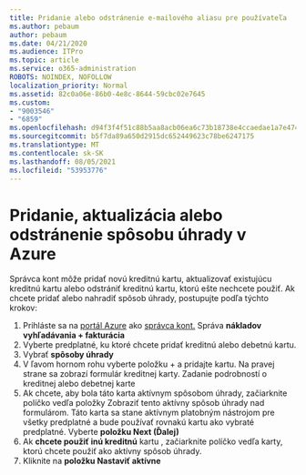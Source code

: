 ```yaml
---
title: Pridanie alebo odstránenie e-mailového aliasu pre používateľa
ms.author: pebaum
author: pebaum
ms.date: 04/21/2020
ms.audience: ITPro
ms.topic: article
ms.service: o365-administration
ROBOTS: NOINDEX, NOFOLLOW
localization_priority: Normal
ms.assetid: 82c0a06e-86b0-4e8c-8644-59cbc02e7645
ms.custom:
- "9003546"
- "6859"
ms.openlocfilehash: d94f3f4f51c88b5aa8acb06ea6c73b18738e4ccaedae1a7e47456f3b64ac4697
ms.sourcegitcommit: b5f7da89a650d2915dc652449623c78be6247175
ms.translationtype: MT
ms.contentlocale: sk-SK
ms.lasthandoff: 08/05/2021
ms.locfileid: "53953776"
---
```

# <a name="add-update-or-delete-payment-method-in-azure"></a>Pridanie, aktualizácia alebo odstránenie spôsobu úhrady v Azure

Správca kont môže pridať novú kreditnú kartu, aktualizovať existujúcu kreditnú kartu alebo odstrániť kreditnú kartu, ktorú ešte nechcete použiť. Ak chcete pridať alebo nahradiť spôsob úhrady, postupujte podľa týchto krokov:

1. Prihláste sa na [portál Azure](https://portal.azure.com/) ako [správca kont.](https://docs.microsoft.com/azure/billing/billing-subscription-transfer?WT.mc_id=Portal-Microsoft_Azure_Support#whoisaa) Správa **nákladov vyhľadávania + fakturácia**
2. Vyberte predplatné, ku ktoré chcete pridať kreditnú alebo debetnú kartu.
3. Vybrať **spôsoby úhrady**
4. V ľavom hornom rohu vyberte položku + a pridajte kartu. Na pravej strane sa zobrazí formulár kreditnej karty. Zadanie podrobností o kreditnej alebo debetnej karte
5. Ak chcete, aby bola táto karta aktívnym spôsobom úhrady, začiarknite políčko vedľa položky Zobraziť tento aktívny spôsob úhrady nad formulárom. Táto karta sa stane aktívnym platobným nástrojom pre všetky predplatné a bude používať rovnakú kartu ako vybraté predplatné. Vyberte **položku Next (Ďalej)**
6. Ak **chcete použiť inú kreditnú** kartu , začiarknite políčko vedľa karty, ktorú chcete použiť ako aktívny spôsob úhrady.
7. Kliknite na **položku Nastaviť aktívne**
